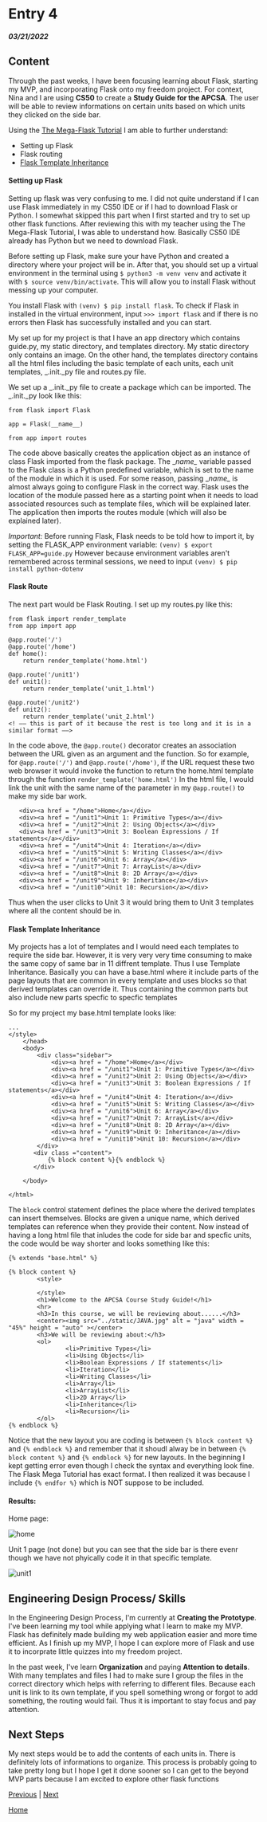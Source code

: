 # Entry 4
##### 03/21/2022

## Content 
Through the past weeks, I have been focusing learning about Flask, starting my MVP, and incorporating Flask onto my freedom project. For context, Nina and I are using **CS50** to create a **Study Guide for the APCSA**. The user will be able to review informations on certain units based on which units they clicked on the side bar.

Using the [The Mega-Flask Tutorial](https://blog.miguelgrinberg.com/post/the-flask-mega-tutorial-part-i-hello-world) I am able to further understand:
- Setting up Flask
- Flask routing
- [Flask Template Inheritance](https://blog.miguelgrinberg.com/post/the-flask-mega-tutorial-part-ii-templates)

#### Setting up Flask
Setting up flask was very confusing to me. I did not quite understand if I can use Flask immediately in my CS50 IDE or if I had to download Flask or Python. I somewhat skipped this part when I first started and try to set up other flask functions. After reviewing this with my teacher using the The Mega-Flask Tutorial, I was able to understand how. Basically CS50 IDE already has Python but we need to download Flask. 

Before setting up Flask, make sure your have Python and created a directory where your project will be in. After that, you should set up a virtual environment in the terminal using `$ python3 -m venv venv` and activate it with `$ source venv/bin/activate`. This will allow you to install Flask without messing up your computer.

You install Flask  with `(venv) $ pip install flask`. To check if Flask in installed in the virtual environment, input `>>> import flask` and if there is no errors then Flask has successfully installed and you can start. 

My set up for my project is that I have an app directory which contains guide.py, my static directory, and templates directory. My static directory only contains an image. On the other hand, the templates directory contains all the html files including the basic template of each units, each unit templates,  \_.init.\_py file and routes.py file.

We set up a \_.init.\_py  file to create a package which can be imported. The \_.init.\_py look like this:
```#C
from flask import Flask

app = Flask(__name__)

from app import routes
```
The code above basically creates the application object as an instance of class Flask imported from the flask package. The \__name\__ variable passed to the Flask class is a Python predefined variable, which is set to the name of the module in which it is used. For some reason, passing \__name\__ is almost always going to configure Flask in the correct way. Flask uses the location of the module passed here as a starting point when it needs to load associated resources such as template files, which will be explained later. The application then imports the routes module (which will also be explained later). 

*Important:* Before running Flask, Flask needs to be told how to import it, by setting the FLASK_APP environment variable: `(venv) $ export FLASK_APP=guide.py` However because  environment variables aren't remembered across terminal sessions, we need to input `(venv) $ pip install python-dotenv`

#### Flask Route
The next part would be Flask Routing. I set up my routes.py like this: 
```#C
from flask import render_template
from app import app

@app.route('/')
@app.route('/home')
def home():
    return render_template('home.html')
    
@app.route('/unit1')
def unit1():
    return render_template('unit_1.html')
    
@app.route('/unit2')
def unit2():
    return render_template('unit_2.html')
<! –– this is part of it because the rest is too long and it is in a similar format ––>   
```
In the code above, the `@app.route()` decorator creates an association between the URL given as an argument and the function. So for example, for `@app.route('/')` and `@app.route('/home')`, if the URL request these two web browser it would invoke the function to return the home.html template through the function `render_template('home.html')` In the html file, I would link the unit with the same name of the parameter in my `@app.route()` to make my side bar work.
```#C
   <div><a href = "/home">Home</a></div>
   <div><a href = "/unit1">Unit 1: Primitive Types</a></div>
   <div><a href = "/unit2">Unit 2: Using Objects</a></div>
   <div><a href = "/unit3">Unit 3: Boolean Expressions / If statements</a></div>
   <div><a href = "/unit4">Unit 4: Iteration</a></div>
   <div><a href = "/unit5">Unit 5: Writing Classes</a></div>
   <div><a href = "/unit6">Unit 6: Array</a></div>
   <div><a href = "/unit7">Unit 7: ArrayList</a></div>
   <div><a href = "/unit8">Unit 8: 2D Array</a></div>
   <div><a href = "/unit9">Unit 9: Inheritance</a></div>
   <div><a href = "/unit10">Unit 10: Recursion</a></div>
```
Thus when the user clicks to Unit 3 it would bring them to Unit 3 templates where all the content should be in. 

#### Flask Template Inheritance
My projects has a lot of templates and I would need each templates to require the side bar. However, it is very very very time consuming to make the same copy of same bar in 11 diffrent template.  Thus I use Template Inheritance. Basically you can have a base.html where it include parts of the page layouts that are common in every template and uses blocks so that derived templates can override it. Thus containing the common parts but also include new parts specfic to specfic templates

So for my project my base.html template looks like:
```#C
...
</style>   
    </head>
    <body>
        <div class="sidebar">
            <div><a href = "/home">Home</a></div>
            <div><a href = "/unit1">Unit 1: Primitive Types</a></div>
            <div><a href = "/unit2">Unit 2: Using Objects</a></div>
            <div><a href = "/unit3">Unit 3: Boolean Expressions / If statements</a></div>
            <div><a href = "/unit4">Unit 4: Iteration</a></div>
            <div><a href = "/unit5">Unit 5: Writing Classes</a></div>
            <div><a href = "/unit6">Unit 6: Array</a></div>
            <div><a href = "/unit7">Unit 7: ArrayList</a></div>
            <div><a href = "/unit8">Unit 8: 2D Array</a></div>
            <div><a href = "/unit9">Unit 9: Inheritance</a></div>
            <div><a href = "/unit10">Unit 10: Recursion</a></div>
        </div>
       <div class ="content">
           {% block content %}{% endblock %}
       </div>

    </body>
    
</html>
```
The `block` control statement defines the place where the derived templates can insert themselves. Blocks are given a unique name, which derived templates can reference when they provide their content. Now instead of having a long html file that inludes the code for side bar and specfic units, the code would be way shorter and looks something like this:
```#C
{% extends "base.html" %}

{% block content %}
        <style>
                
        </style>
        <h1>Welcome to the APCSA Course Study Guide!</h1>
        <hr>
        <h3>In this course, we will be reviewing about......</h3>
        <center><img src="../static/JAVA.jpg" alt = "java" width = "45%" height = "auto" ></center>
        <h3>We will be reviewing about:</h3>
        <ol>
                <li>Primitive Types</li>
                <li>Using Objects</li>
                <li>Boolean Expressions / If statements</li>
                <li>Iteration</li>
                <li>Writing Classes</li>
                <li>Array</li>
                <li>ArrayList</li>
                <li>2D Array</li>
                <li>Inheritance</li>
                <li>Recursion</li>
        </ol>
{% endblock %}
```
Notice that the new layout you are coding is between `{% block content %}` and `{% endblock %}` and remember that it shoudl alway be in between `{% block content %}` and `{% endblock %}` for new layouts. In the beginning I kept getting error even though I check the syntax and everything look fine. The Flask Mega Tutorial has exact format. I then realized it was because I include `{% endfor %}` which is NOT suppose to be included.

#### Results:
Home page:

![home](/pics/home.png)

Unit 1 page (not done) but you can see that the side bar is there evenr though we have not phyically code it in that specific template.

![unit1](/pics/unit1.png)

## Engineering Design Process/ Skills
In the Engineering Design Process, I'm currently at **Creating the Prototype**. I've been learning my tool while applying what I learn to make my MVP. Flask has definitely made building my web application easier and more time efficient. As I finish up my MVP, I hope I can explore more of Flask and use it to incorprate little quizzes into my freedom project. 

In the past week, I've learn **Organization** and paying **Attention to details**. With many templates and files I had to make sure I group the files in the correct directory which helps with referring to different files. Because each unit is link to its own template, if you spell something wrong or forgot to add something, the routing would fail. Thus it is important to stay focus and pay attention.

## Next Steps
My next steps would be to add the contents of each units in. There is definitely lots of informations to organize. This process is probably going to take pretty long but I hope I get it done sooner so I can get to the beyond MVP parts because I am excited to explore other flask functions

[Previous](entry03.md) | [Next](entry05.md)

[Home](../README.md)
